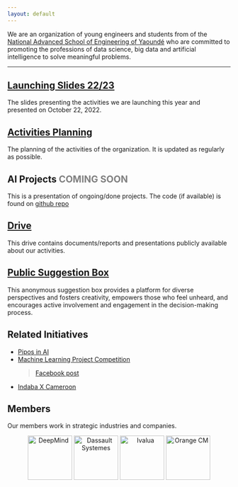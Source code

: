 ```yaml
---
layout: default
---
```


We are an organization of young engineers and students from of the [National Advanced School of Engineering of Yaoundé](https://polytechnique.cm/) who are committed to promoting the professions of data science, big data and artificial intelligence to solve meaningful problems.

-----

## [Launching Slides 22/23](https://docs.google.com/presentation/d/10NXzgS7sNH3j0OdGSwyQwu9H4j0mKYxZGDl3gWDOY8U/edit?usp=sharing) 
The slides presenting the activities we are launching this year and presented on October 22, 2022.

## [Activities Planning](https://docs.google.com/spreadsheets/d/1nOUiLbD_ORuCdC2gXL68n5q23UR9-VPjMqjYB6QLn4E/edit?usp=sharing) 
The planning of the activities of the organization. It is updated as regularly as possible.


## AI Projects <span style="color:gray;">COMING SOON</span>
This is a presentation of ongoing/done projects. The code (if available) is found on [github repo](https://github.com/ENSP-AI-Mentoring)


## [Drive](https://drive.google.com/drive/folders/1Ql9afRElUF-LVzpvrfNuNDqYP_PWnnlj?usp=sharing)
This drive contains documents/reports and presentations publicly available about our activities.

## [Public Suggestion Box](https://forms.gle/Gu4EgWbp8RtXCPgf8)

This anonymous suggestion box provides a platform for diverse perspectives and fosters creativity, empowers those who feel unheard, and encourages active involvement and engagement in the decision-making process.

## Related Initiatives
* [Pipos in AI](https://www.piposinai.com/)
* [Machine Learning Project Competition]()
    > [Facebook post](https://www.facebook.com/blackinai/posts/congratulations-to-james-assiene-for-organizing-the-second-edition-of-the-machin/1043947346361607/)
* [Indaba X Cameroon](https://indabaxcameroon.github.io/)


## Members

Our members work in strategic industries and companies.

<div style="text-align: center;">
  <img src="https://assets-global.website-files.com/621d30e84caf0be3291dbf1c/64528324f3137361efa56a2f_google_deepmind.jpg" alt="DeepMind" width="100px" height="100px">
  <img src="https://www.3ds.com/assets/3ds-navigation/3DS_corporate-logo_blue.svg" alt="Dassault Systemes" width="100px" height="100px">
  <img src="https://www.ivalua.com/wp-content/uploads/2020/10/logo-2020.svg" alt="Ivalua" width="100px" height="100px">
  <img src="https://www.orange.cm/2/menu_resources/uploads/logo_1.jpg"  alt="Orange CM" width="100px" height="100px">
  <!-- Add more logos here -->
</div>

